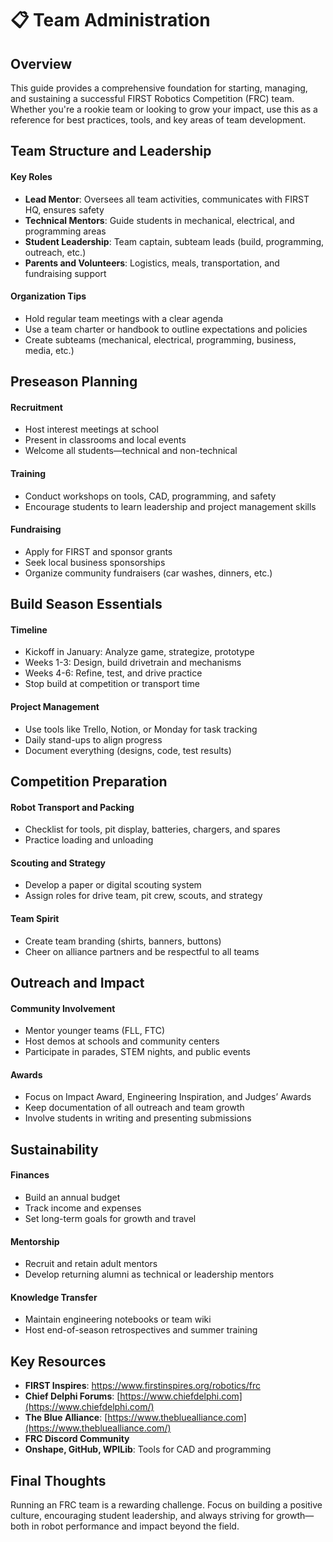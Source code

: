 # 📋 Team Administration

## Overview

This guide provides a comprehensive foundation for starting, managing, and sustaining a successful FIRST Robotics Competition (FRC) team. Whether you're a rookie team or looking to grow your impact, use this as a reference for best practices, tools, and key areas of team development.

## Team Structure and Leadership

#### Key Roles

* **Lead Mentor**: Oversees all team activities, communicates with FIRST HQ, ensures safety
* **Technical Mentors**: Guide students in mechanical, electrical, and programming areas
* **Student Leadership**: Team captain, subteam leads (build, programming, outreach, etc.)
* **Parents and Volunteers**: Logistics, meals, transportation, and fundraising support

#### Organization Tips

* Hold regular team meetings with a clear agenda
* Use a team charter or handbook to outline expectations and policies
* Create subteams (mechanical, electrical, programming, business, media, etc.)

## Preseason Planning

#### Recruitment

* Host interest meetings at school
* Present in classrooms and local events
* Welcome all students—technical and non-technical

#### Training

* Conduct workshops on tools, CAD, programming, and safety
* Encourage students to learn leadership and project management skills

#### Fundraising

* Apply for FIRST and sponsor grants
* Seek local business sponsorships
* Organize community fundraisers (car washes, dinners, etc.)

## Build Season Essentials

#### Timeline

* Kickoff in January: Analyze game, strategize, prototype
* Weeks 1-3: Design, build drivetrain and mechanisms
* Weeks 4-6: Refine, test, and drive practice
* Stop build at competition or transport time

#### Project Management

* Use tools like Trello, Notion, or Monday for task tracking
* Daily stand-ups to align progress
* Document everything (designs, code, test results)

## Competition Preparation

#### Robot Transport and Packing

* Checklist for tools, pit display, batteries, chargers, and spares
* Practice loading and unloading

#### Scouting and Strategy

* Develop a paper or digital scouting system
* Assign roles for drive team, pit crew, scouts, and strategy

#### Team Spirit

* Create team branding (shirts, banners, buttons)
* Cheer on alliance partners and be respectful to all teams

## Outreach and Impact

#### Community Involvement

* Mentor younger teams (FLL, FTC)
* Host demos at schools and community centers
* Participate in parades, STEM nights, and public events

#### Awards

* Focus on Impact Award, Engineering Inspiration, and Judges’ Awards
* Keep documentation of all outreach and team growth
* Involve students in writing and presenting submissions

## Sustainability

#### Finances

* Build an annual budget
* Track income and expenses
* Set long-term goals for growth and travel

#### Mentorship

* Recruit and retain adult mentors
* Develop returning alumni as technical or leadership mentors

#### Knowledge Transfer

* Maintain engineering notebooks or team wiki
* Host end-of-season retrospectives and summer training

## Key Resources

* **FIRST Inspires**: https://www.firstinspires.org/robotics/frc
* **Chief Delphi Forums**: [https://www.chiefdelphi.com](https://www.chiefdelphi.com/)
* **The Blue Alliance**: [https://www.thebluealliance.com](https://www.thebluealliance.com/)
* **FRC Discord Community**
* **Onshape, GitHub, WPILib**: Tools for CAD and programming

## Final Thoughts

Running an FRC team is a rewarding challenge. Focus on building a positive culture, encouraging student leadership, and always striving for growth—both in robot performance and impact beyond the field.
